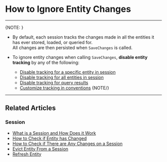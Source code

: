 # How to Ignore Entity Changes

---

{NOTE: }

* By default, each session tracks the changes made in all the entities it has ever stored, loaded, or queried for.  
  All changes are then persisted when `SaveChanges` is called.

* To ignore entity changes when calling `SaveChanges`, **disable entity tracking** by any of the following:
    * [Disable tracking for a specific entity in session](../../../client-api/session/configuration/how-to-disable-tracking#disable-tracking-a-specific-entity-in-session)
    * [Disable tracking for all entities in session](../../../client-api/session/configuration/how-to-disable-tracking#disable-tracking-all-entities-in-session)
    * [Disable tracking for query results](../../../client-api/session/configuration/how-to-disable-tracking#disable-tracking-query-results)
    * [Customize tracking in conventions](../../../client-api/session/configuration/how-to-disable-tracking#customize-tracking-in-conventions)
{NOTE/}

---

## Related Articles

### Session

- [What is a Session and How Does it Work](../../../client-api/session/what-is-a-session-and-how-does-it-work)
- [How to Check if Entity has Changed](../../../client-api/session/how-to/check-if-entity-has-changed)
- [How to Check if There are Any Changes on a Session](../../../client-api/session/how-to/check-if-there-are-any-changes-on-a-session)
- [Evict Entity From a Session](../../../client-api/session/how-to/evict-entity-from-a-session)
- [Refresh Entity](../../../client-api/session/how-to/refresh-entity)
